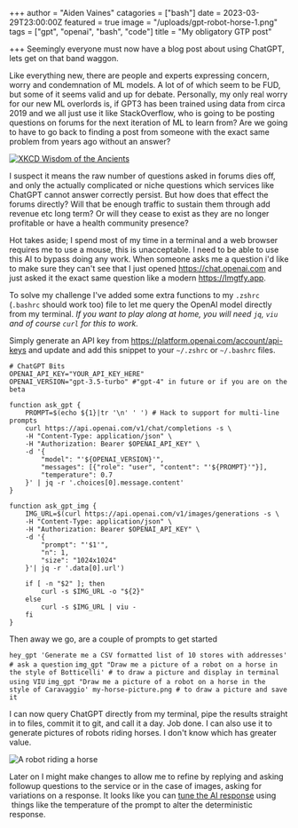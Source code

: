 +++
author = "Aiden Vaines"
catagories = ["bash"]
date = 2023-03-29T23:00:00Z
featured = true
image = "/uploads/gpt-robot-horse-1.png"
tags = ["gpt", "openai", "bash", "code"]
title = "My obligatory GTP post"

+++
Seemingly everyone must now have a blog post about using ChatGPT, lets get on that band waggon.

Like everything new, there are people and experts expressing concern, worry and condemnation of ML models. A lot of of which seem to be FUD, but some of it seems valid and up for debate. Personally, my only real worry for our new ML overlords is, if GPT3 has been trained using data from circa 2019 and we all just use it like StackOverflow, who is going to be posting questions on forums for the next iteration of ML to learn from? Are we going to have to go back to finding a post from someone with the exact same problem from years ago without an answer?

[![XKCD Wisdom of the Ancients](https://imgs.xkcd.com/comics/wisdom_of_the_ancients.png)](https://xkcd.com/979/)

I suspect it means the raw number of questions asked in forums dies off, and only the actually complicated or niche questions which services like ChatGPT cannot answer correctly persist. But how does that effect the forums directly? Will that be enough traffic to sustain them through add revenue etc long term? Or will they cease to exist as they are no longer profitable or have a health community presence?

Hot takes aside; I spend most of my time in a terminal and a web browser requires me to use a mouse, this is unacceptable. I need to be able to use this AI to bypass doing any work. When someone asks me a question i'd like to make sure they can't see that I just opened https://chat.openai.com and just asked it the exact same question like a modern https://lmgtfy.app.

To solve my challenge I've added some extra functions to my `.zshrc` (`.bashrc` should work too) file to let me query the OpenAI model directly from my terminal. _If you want to play along at home, you will need `jq`, `viu` and of course `curl` for this to work._

Simply generate an API key from https://platform.openai.com/account/api-keys and update and add this snippet to your `~/.zshrc` or `~/.bashrc` files.

    # ChatGPT Bits
    OPENAI_API_KEY="YOUR_API_KEY_HERE"
    OPENAI_VERSION="gpt-3.5-turbo" #"gpt-4" in future or if you are on the beta
    
    function ask_gpt {
        PROMPT=$(echo ${1}|tr '\n' ' ') # Hack to support for multi-line prompts
        curl https://api.openai.com/v1/chat/completions -s \
        -H "Content-Type: application/json" \
        -H "Authorization: Bearer $OPENAI_API_KEY" \
        -d '{
            "model": "'${OPENAI_VERSION}'",
            "messages": [{"role": "user", "content": "'${PROMPT}'"}],
            "temperature": 0.7
        }' | jq -r '.choices[0].message.content'
    }
    
    function ask_gpt_img {
        IMG_URL=$(curl https://api.openai.com/v1/images/generations -s \
        -H "Content-Type: application/json" \
        -H "Authorization: Bearer $OPENAI_API_KEY" \
        -d '{
            "prompt": "'$1'",
            "n": 1,
            "size": "1024x1024"
        }'| jq -r '.data[0].url')
    
        if [ -n "$2" ]; then
            curl -s $IMG_URL -o "${2}"
        else
            curl -s $IMG_URL | viu -
        fi
    }

Then away we go, are a couple of prompts to get started

`hey_gpt 'Generate me a CSV formatted list of 10 stores with addresses' # ask a question`
`img_gpt "Draw me a picture of a robot on a horse in the style of Botticelli' # to draw a picture and display in terminal using VIU`
`img_gpt "Draw me a picture of a robot on a horse in the style of Caravaggio' my-horse-picture.png # to draw a picture and save it`

I can now query ChatGPT directly from my terminal, pipe the results straight in to files, commit it to git, and call it a day. Job done. I can also use it to generate pictures of robots riding horses. I don't know which has greater value.

![](/uploads/gpt-robot-horse-1.png "A robot riding a horse")

Later on I might make changes to allow me to refine by replying and asking followup questions to the service or in the case of images, asking for variations on a response. It looks like you can [tune the AI response](https://platform.openai.com/docs/api-reference/chat/create) using  things like the temperature of the prompt to alter the deterministic response.